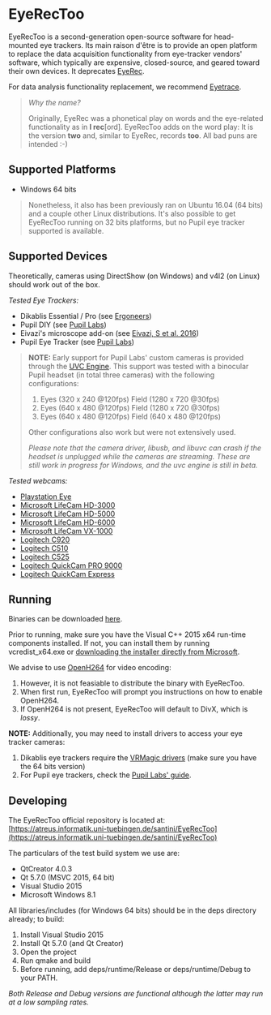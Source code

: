 # EyeRecToo

EyeRecToo is a second-generation open-source software for head-mounted eye trackers.
Its main raison d'être is to provide an open platform to replace the data
acquisition functionality from eye-tracker vendors' software, which typically
are expensive, closed-source, and geared toward their own devices.
It deprecates [EyeRec](https://www-ti.informatik.uni-tuebingen.de/santini/EyeRec).

For data analysis functionality replacement, we recommend
[Eyetrace](http://www.ti.uni-tuebingen.de/Eyetrace.1751.0.html).

>*Why the name?*
>
>Originally, EyeRec was a phonetical play on words and the
>eye-related functionality as in **I rec**[ord].
>EyeRecToo adds on the word play: It is the version **two** and, similar to EyeRec, records **too**.
>All bad puns are intended :-)

## Supported Platforms

- Windows 64 bits

>Nonetheless, it also has been previously ran on Ubuntu 16.04 (64 bits) and a
>couple other Linux distributions.
>It's also possible to get EyeRecToo running on 32 bits platforms, but no Pupil
>eye tracker supported is available.

## Supported Devices

Theoretically, cameras using DirectShow (on Windows) and v4l2 (on Linux)
should work out of the box.

*Tested Eye Trackers:*
- Dikablis Essential / Pro (see [Ergoneers](http://www.ergoneers.com))
- Pupil DIY (see [Pupil Labs](https://pupil-labs.com/))
- Eivazi's microscope add-on (see [Eivazi, S et al.  2016](http://ieeexplore.ieee.org/document/7329925/))
- Pupil Eye Tracker (see [Pupil Labs](https://pupil-labs.com/store/))
>**NOTE:** Early support for Pupil Labs' custom cameras is provided
>through the [UVC Engine](https://atreus.informatik.uni-tuebingen.de/santini/uvcengine).
>This support was tested with a binocular Pupil headset (in total three cameras) with the
>following configurations:
>1. Eyes (320 x 240 @120fps) Field (1280 x 720 @30fps)
>2. Eyes (640 x 480 @120fps) Field (1280 x 720 @30fps)
>3. Eyes (640 x 480 @120fps) Field (640 x 480 @120fps)
>
>Other configurations also work but were not extensively used.
>
>*Please note that the camera driver, libusb, and libuvc can crash if the headset is unplugged
>while the cameras are streaming. These are still work in progress for Windows,
>and the uvc engine is still in beta.*


*Tested webcams:*
- [Playstation Eye](https://en.wikipedia.org/wiki/PlayStation_Eye)
- [Microsoft LifeCam HD-3000](https://www.microsoft.com/accessories/en-us/products/webcams/lifecam-hd-3000/t3h-00011)
- [Microsoft LifeCam HD-5000](https://www.microsoft.com/accessories/en-us/d/lifecam-hd-5000)
- [Microsoft LifeCam HD-6000](https://www.microsoft.com/accessories/en-us/d/lifecam-hd-6000-for-notebooks)
- [Microsoft LifeCam VX-1000](https://www.microsoft.com/accessories/en-us/d/lifecam-vx-1000)
- [Logitech C920](http://www.logitech.com/en-us/product/hd-pro-webcam-c920)
- [Logitech C510](http://support.logitech.com/en_us/product/hd-webcam-c510)
- [Logitech C525](http://www.logitech.com/en-us/product/hd-webcam-c525)
- [Logitech QuickCam PRO 9000](http://support.logitech.com/en_us/product/quickcam-pro-9000)
- [Logitech QuickCam Express](http://support.logitech.com/en_us/product/quickcam-express)


## Running

Binaries can be downloaded [here](www.ti.uni-tuebingen.de/perception).

Prior to running, make sure you have the Visual C++ 2015 x64 run-time
components installed. If not, you can install them by running
vcredist_x64.exe or
[downloading the installer directly from Microsoft](https://download.microsoft.com/download/9/3/F/93FCF1E7-E6A4-478B-96E7-D4B285925B00/vc_redist.x64.exe).

We advise to use [OpenH264](http://www.openh264.org/) for video encoding:
1. However, it is not feasiable to distribute the binary with EyeRecToo.
2. When first run, EyeRecToo will prompt you instructions on how to enable OpenH264.
3. If OpenH264 is not present, EyeRecToo will default to DivX, which is *lossy*.

**NOTE:** Additionally, you may need to install drivers to access your eye tracker
cameras:

1. Dikablis eye trackers require the
[VRMagic drivers](https://www.vrmagic.com/imaging/downloads/) (make sure you
have the 64 bits version)
2. For Pupil eye trackers, check the [Pupil Labs' guide](https://github.com/pupil-labs/pupil/wiki/Windows-Driver-Setup).

## Developing

The EyeRecToo official repository is located at:
[https://atreus.informatik.uni-tuebingen.de/santini/EyeRecToo](https://atreus.informatik.uni-tuebingen.de/santini/EyeRecToo)

The particulars of the test build system we use are:
- QtCreator 4.0.3
- Qt 5.7.0 (MSVC 2015, 64 bit)
- Visual Studio 2015
- Microsoft Windows 8.1

All libraries/includes (for Windows 64 bits) should be in the deps directory already; to build:
1. Install Visual Studio 2015
2. Install Qt 5.7.0 (and Qt Creator)
3. Open the project
4. Run qmake and build
5. Before running, add deps/runtime/Release or deps/runtime/Debug to your PATH.

*Both Release and Debug versions are functional although the latter may run at a low sampling rates.*

